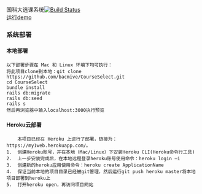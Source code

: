 国科大选课系统[![Build Status](https://travis-ci.org/bacmive/CourseSelect.svg?branch=master)](https://travis-ci.org/bacmive/CourseSelect)   
[运行demo](my1web.herokuapp.com)
### 系统部署

#### 本地部署
```
以下部署步骤在 Mac 和 Linux 环境下均可执行：   
将此项目clone到本地：git clone https://github.com/bacmive/CourseSelect.git
cd CourseSelect
bundle install
rails db:migrate
rails db:seed
rails s
然后再浏览器中输入localhost:3000执行预览
```   
#### Heroku云部署
```
	本项目已经在 Heroku 上进行了部署，链接为： https://my1web.herokuapp.com/。   
1.	创建Heroku账号，并在本地（Mac/Linux）下安装Heroku CLI(Heroku命令行工具)   
2.	上一步安装完成后，在本地远程登录heroku账号使用命令：heroku login –i   
3.	创建新的heroku应用使用命令：heroku create ApplicationName   
4.	保证当前本地的项目目录已经被git管理，然后运行git push heroku master将本地项目部署到heroku上   
5.	打开heroku open，再访问项目网站   
```

 
